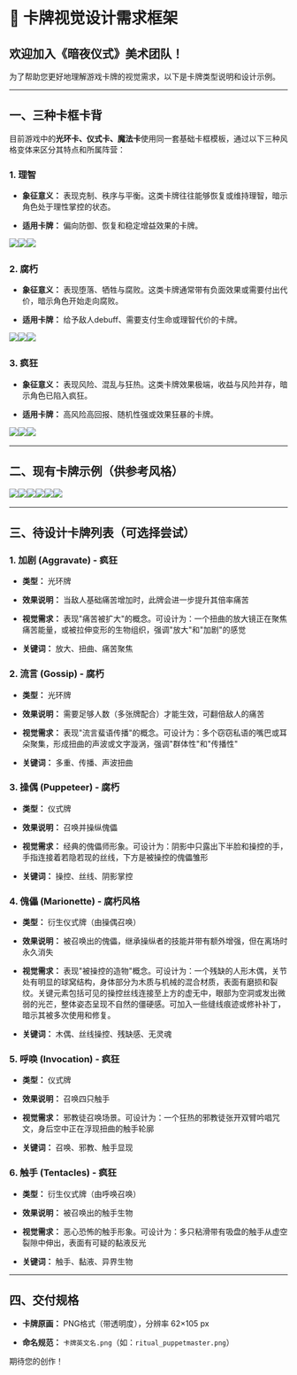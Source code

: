 # 🎨 卡牌视觉设计需求框架

## 欢迎加入《暗夜仪式》美术团队！

为了帮助您更好地理解游戏卡牌的视觉需求，以下是卡牌类型说明和设计示例。

---

## 一、三种卡框卡背

目前游戏中的**光环卡、仪式卡、魔法卡**使用同一套基础卡框模板，通过以下三种风格变体来区分其特点和所属阵营：

### 1. 理智

- **象征意义：** 表现克制、秩序与平衡。这类卡牌往往能够恢复或维持理智，暗示角色处于理性掌控的状态。

- **适用卡牌：** 偏向防御、恢复和稳定增益效果的卡牌。

![](..\..\img\0_1_sane.png)![](..\..\img\1_1_sane.png)![](..\..\img\2_1_sane.png)

### 2. 腐朽

- **象征意义：** 表现堕落、牺牲与腐败。这类卡牌通常带有负面效果或需要付出代价，暗示角色开始走向腐败。

- **适用卡牌：** 给予敌人debuff、需要支付生命或理智代价的卡牌。

![](..\..\img\0_2_decay.png)![](..\..\img\1_2_decay.png)![](..\..\img\2_2_decay.png)

### 3. 疯狂

- **象征意义：** 表现风险、混乱与狂热。这类卡牌效果极端，收益与风险并存，暗示角色已陷入疯狂。

- **适用卡牌：** 高风险高回报、随机性强或效果狂暴的卡牌。

![](..\..\img\0_3_crazy.png)![](..\..\img\1_3_crazy.png)![](..\..\img\2_3_crazy.png)

---

## 二、现有卡牌示例（供参考风格）

![](E:\github\07_RitualCardDocs\img\original_sword.png)![](E:\github\07_RitualCardDocs\img\original_beat.png)![](E:\github\07_RitualCardDocs\img\original_whale_fall.png)![](E:\github\07_RitualCardDocs\img\gaze.png)![](E:\github\07_RitualCardDocs\img\fate.png)![](..\..\img\original_assimilate.png)

---

## 三、待设计卡牌列表（可选择尝试）

### 1. 加剧 (Aggravate) - 疯狂

- **类型：** 光环牌

- **效果说明：** 当敌人基础痛苦增加时，此牌会进一步提升其倍率痛苦

- **视觉需求：** 表现"痛苦被扩大"的概念。可设计为：一个扭曲的放大镜正在聚焦痛苦能量，或被拉伸变形的生物组织，强调"放大"和"加剧"的感觉

- **关键词：** 放大、扭曲、痛苦聚焦

### 2. 流言 (Gossip) - 腐朽

- **类型：** 光环牌

- **效果说明：** 需要足够人数（多张牌配合）才能生效，可翻倍敌人的痛苦

- **视觉需求：** 表现"流言蜚语传播"的概念。可设计为：多个窃窃私语的嘴巴或耳朵聚集，形成扭曲的声波或文字漩涡，强调"群体性"和"传播性"

- **关键词：** 多重、传播、声波扭曲

### 3. 操偶 (Puppeteer) - 腐朽

- **类型：** 仪式牌

- **效果说明：** 召唤并操纵傀儡

- **视觉需求：** 经典的傀儡师形象。可设计为：阴影中只露出下半脸和操控的手，手指连接着若隐若现的丝线，下方是被操控的傀儡雏形

- **关键词：** 操控、丝线、阴影掌控

### 4. 傀儡 (Marionette) - 腐朽风格

- **类型：** 衍生仪式牌（由操偶召唤）

- **效果说明：** 被召唤出的傀儡，继承操纵者的技能并带有额外增强，但在离场时永久消失

- **视觉需求：** 表现"被操控的造物"概念。可设计为：一个残缺的人形木偶，关节处有明显的球窝结构，身体部分为木质与机械的混合材质，表面有磨损和裂纹。关键元素包括可见的操控丝线连接至上方的虚无中，眼部为空洞或发出微弱的光芒，整体姿态呈现不自然的僵硬感。可加入一些缝线痕迹或修补补丁，暗示其被多次使用和修复。

- **关键词：** 木偶、丝线操控、残缺感、无灵魂

### 5. 呼唤 (Invocation) - 疯狂

- **类型：** 仪式牌

- **效果说明：** 召唤四只触手

- **视觉需求：** 邪教徒召唤场景。可设计为：一个狂热的邪教徒张开双臂吟唱咒文，身后空中正在浮现扭曲的触手轮廓

- **关键词：** 召唤、邪教、触手显现

### 6. 触手 (Tentacles) - 疯狂

- **类型：** 衍生仪式牌（由呼唤召唤）

- **效果说明：** 被召唤出的触手生物

- **视觉需求：** 恶心恐怖的触手形象。可设计为：多只粘滑带有吸盘的触手从虚空裂隙中伸出，表面有可疑的黏液反光

- **关键词：** 触手、黏液、异界生物

---

## 四、交付规格

- **卡牌原画：** PNG格式（带透明度），分辨率 62×105 px

- **命名规范：** `卡牌英文名.png`（如：`ritual_puppetmaster.png`）

期待您的创作！
